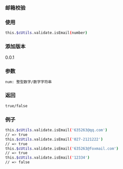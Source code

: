### 邮箱校验

### 使用
```bash
this.$cUtils.validate.isEmail(number)
```

### 添加版本
0.0.1

### 参数
```bash
num: 整型数字/数字字符串
```

### 返回
```bash
true/false
```

### 例子
```bash
this.$cUtils.validate.isEmail('635263@qq.com')
// => true
this.$cUtils.validate.isEmail('027-2121222')
// => true
this.$cUtils.validate.isEmail('635263@foxmail.com')
// => true
this.$cUtils.validate.isEmail('12334')
// => false
```
